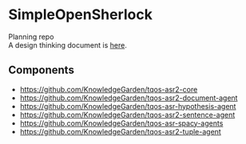 # SimpleOpenSherlock
Planning repo<br/>
A design thinking document is [here](https://docs.google.com/document/d/1OIxdmAM1E5LG0iEFEgKmubQsQn0oGWK8h4FyDJYftmA/edit?usp=sharing).
## Components
* https://github.com/KnowledgeGarden/tqos-asr2-core
* https://github.com/KnowledgeGarden/tqos-asr2-document-agent
* https://github.com/KnowledgeGarden/tqos-asr-hypothesis-agent
* https://github.com/KnowledgeGarden/tqos-asr2-sentence-agent
* https://github.com/KnowledgeGarden/tqos-asr-spacy-agents
* https://github.com/KnowledgeGarden/tqos-asr2-tuple-agent
